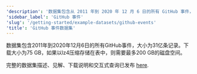 ```yaml
---
'description': '数据集包含从 2011 年到 2020 年 12 月 6 日的所有 GitHub 事件，大小为 31 亿条记录。'
'sidebar_label': 'GitHub 事件'
'slug': '/getting-started/example-datasets/github-events'
'title': 'GitHub 事件数据集'
---
```


数据集包含2011年到2020年12月6日的所有GitHub事件，大小为31亿条记录。下载大小为75 GB，如果以lz4压缩存储在表中，则需要最多200 GB的磁盘空间。

完整的数据集描述、见解、下载说明和交互式查询已发布 [here](https://ghe.clickhouse.tech/).
